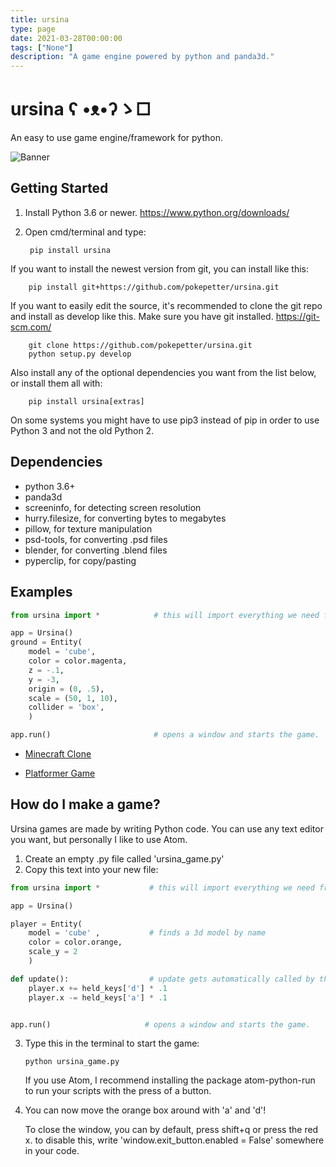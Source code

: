 ```yaml
---
title: ursina
type: page
date: 2021-03-28T00:00:00
tags: ["None"]
description: "A game engine powered by python and panda3d."
---
```


# ursina ʕ •ᴥ•ʔゝ□

An easy to use game engine/framework for python.

![Banner](/docs/made_with_ursina.jpg)

## Getting Started

1.  Install Python 3.6 or newer. https://www.python.org/downloads/
2.  Open cmd/terminal and type:

         pip install ursina

If you want to install the newest version from git, you can install like this:

        pip install git+https://github.com/pokepetter/ursina.git

If you want to easily edit the source, it's recommended to clone the git
repo and install as develop like this. Make sure you have git installed. https://git-scm.com/

        git clone https://github.com/pokepetter/ursina.git
        python setup.py develop

Also install any of the optional dependencies you want from the list below,
or install them all with:

        pip install ursina[extras]

On some systems you might have to use pip3 instead of pip in order to use Python 3 and not the old Python 2.

## Dependencies

- python 3.6+
- panda3d
- screeninfo, for detecting screen resolution
- hurry.filesize, for converting bytes to megabytes
- pillow, for texture manipulation
- psd-tools, for converting .psd files
- blender, for converting .blend files
- pyperclip, for copy/pasting

## Examples

```python
from ursina import *            # this will import everything we need from ursina with just one line.

app = Ursina()
ground = Entity(
    model = 'cube',
    color = color.magenta,
    z = -.1,
    y = -3,
    origin = (0, .5),
    scale = (50, 1, 10),
    collider = 'box',
    )

app.run()                       # opens a window and starts the game.
```

- [Minecraft Clone](/samples/minecraft_clone.py)

- [Platformer Game](/samples/platformer.py)

## How do I make a game?

Ursina games are made by writing Python code. You can use any text editor you want, but personally I like to use Atom.

1. Create an empty .py file called 'ursina_game.py'
2. Copy this text into your new file:

```python
from ursina import *           # this will import everything we need from ursina with just one line.

app = Ursina()

player = Entity(
    model = 'cube' ,           # finds a 3d model by name
    color = color.orange,
    scale_y = 2
    )

def update():                  # update gets automatically called by the engine.
    player.x += held_keys['d'] * .1
    player.x -= held_keys['a'] * .1


app.run()                     # opens a window and starts the game.
```

3.  Type this in the terminal to start the game:

        python ursina_game.py

    If you use Atom, I recommend installing the package atom-python-run to run your scripts with the press of a button.

4.  You can now move the orange box around with 'a' and 'd'!

    To close the window, you can by default, press shift+q or press the red x. to disable this, write 'window.exit_button.enabled = False' somewhere in your code.
